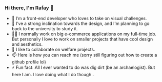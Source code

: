 ### Hi there, I'm Rafay 👋

- 🧑 I’m a front-end developer who loves to take on visual challenges.
- 🌱 I’ve a strong inclination towards the design, and I'm planning to go back to the university to study it.
- 👨‍💻 I normally work on big e-commerce applications on my full-time job. But personally I love to work on smaller projects that have cool design and aesthetics.
- 👯 I like to collaborate on welfare projects.
- 📫 Here is how you can reach me (sorry still figuring out how to create a github profile lol)
- ⚡ Fun fact: All I ever wanted to do was dig dirt (be an archaelogist). But here I am. I love doing what I do though .

